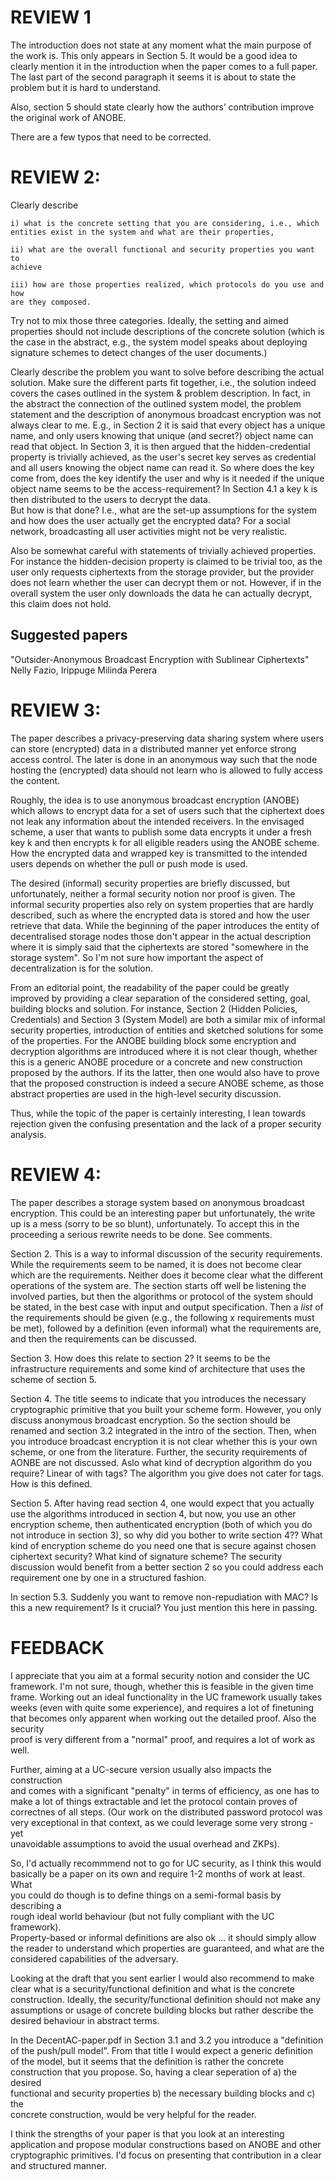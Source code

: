 REVIEW 1
===============================================================================

The introduction does not state at any moment what the main purpose of the work 
is. This only appears in Section 5. It would be a good idea to clearly mention 
it in the introduction when the paper comes to a full paper.
The last part of the second paragraph it seems it is about to state the 
problem  but it is hard to understand.

Also, section 5 should state clearly how the authors’ contribution
improve the original work of ANOBE.

There are a few typos that need to be corrected.


REVIEW 2:
===============================================================================

Clearly describe

    i) what is the concrete setting that you are considering, i.e., which 
    entities exist in the system and what are their properties,

    ii) what are the overall functional and security properties you want to 
    achieve

    iii) how are those properties realized, which protocols do you use and how 
    are they composed.

Try not to mix those three categories. Ideally, the setting and aimed 
properties should not include descriptions of the concrete solution (which is 
the case in the abstract, e.g., the system model speaks about deploying 
signature schemes to detect changes of the user documents.)

Clearly describe the problem you want to solve before describing
the actual solution. Make sure the different parts fit together, i.e., the
solution indeed covers the cases outlined in the system & problem 
description.
In fact, in the abstract the connection of the outlined system model, the
problem statement and the description of anonymous broadcast encryption was 
not always clear to me. E.g., in Section 2 it is said that every object has 
a unique name, and only users knowing that unique (and secret?) object name 
can read that object. In Section 3, it is then argued that the 
hidden-credential property is trivially achieved, as the user's secret key 
serves as credential and all users knowing the object name can read it. So 
where does the key come from, does the key identify the user and why is it 
needed if the unique object name seems to be the access-requirement?
In Section 4.1 a key k is then distributed to the users to decrypt the data.  
But how is that done? I.e., what are the set-up assumptions for the system 
and how does the user actually get the encrypted data? For a social network, 
broadcasting all user activities might not be very realistic.

Also be somewhat careful with statements of trivially achieved properties.  For
instance the hidden-decision property is claimed to be trivial too, as the user
only requests ciphertexts from the storage provider, but the provider does not
learn whether the user can decrypt them or not.
However, if in the overall system the user only downloads the data he can 
actually decrypt, this claim does not hold.

Suggested papers
-------------------------------------------------------------------------------

"Outsider-Anonymous Broadcast Encryption with Sublinear Ciphertexts"
Nelly Fazio, Irippuge Milinda Perera


REVIEW 3:
===============================================================================

The paper describes a privacy-preserving data sharing system where users
can store (encrypted) data in a distributed manner yet enforce strong
access control. The later is done in an anonymous way such that the node
hosting the (encrypted) data should not learn who is allowed to fully
access the content.

Roughly, the idea is to use anonymous broadcast encryption (ANOBE) which
allows to encrypt data for a set of users such that the ciphertext
does not leak any information about the intended receivers. In the
envisaged scheme, a user that wants to publish some data encrypts it
under a fresh key k and then encrypts k for all eligible readers using
the ANOBE scheme. How the encrypted data and wrapped key is transmitted
to the intended users depends on whether the pull or push mode is used.

The desired (informal) security properties are briefly discussed, but
unfortunately, neither a formal security notion nor proof is given. The
informal security properties also rely on system properties that are
hardly described, such as where the encrypted data is stored and how the
user retrieve that data. While the beginning of the paper introduces the
entity of decentralised storage nodes those don't appear in the actual
description where it is simply said that the ciphertexts are stored
"somewhere in the storage system". So I'm not sure how important the
aspect of decentralization is for the solution.

From an editorial point, the readability of the paper could be greatly
improved by providing a clear separation of the considered setting, goal,
building blocks and solution. For instance, Section 2 (Hidden Policies,
Credentials) and  Section 3 (System Model) are both a similar mix of
informal security properties, introduction of entities and sketched
solutions for some of the properties. For the ANOBE building block some
encryption and decryption algorithms are introduced where it is not clear
though, whether this is a generic ANOBE procedure or a concrete and new
construction proposed by the authors. If its the latter, then one would
also have to prove that the proposed construction is indeed a secure
ANOBE scheme, as those abstract properties are used in the high-level
security discussion.

Thus, while the topic of the paper is certainly interesting, I lean
towards rejection given the confusing presentation and the lack of a
proper security analysis.


REVIEW 4:
===============================================================================

The paper describes a storage system based on anonymous broadcast
encryption.  This could be an interesting paper but unfortunately, the
write up is a mess (sorry to be so blunt), unfortunately.  To accept
this in the proceeding a serious rewrite needs to be done. See comments.

Section 2.  This is a way to informal discussion of the security
requirements. While the requirements seem to be named, it is does not
become clear which are the requirements. Neither does it become clear
what the different operations of the system are. The section starts
off well be listening the involved parties, but then the algorithms or
protocol of the system should be stated, in the best case with input and
output specification.  Then a *list* of the requirements should be given
(e.g., the following x requirements must be met), followed by a definition
(even informal)  what the requirements are, and then the requirements
can be discussed.

Section 3. How does this relate to section 2? It seems to be the
infrastructure requirements and some kind of architecture that uses the
scheme of section 5.

Section 4. The title seems to indicate that you introduces the necessary
cryptographic primitive that you built your scheme form. However, you
only discuss anonymous broadcast encryption. So the section should be
renamed and section 3.2 integrated in the intro of the section. Then,
when you introduce broadcast encryption it is not clear whether this
is your own scheme, or one from the literature.  Further, the security
requirements of AONBE are not discussed. Aslo what kind of decryption
algorithm do you require? Linear of with tags?  The algorithm you give
does not cater for tags. How is this defined.

Section 5. After having read section 4, one would expect that you actually
use the algorithms introduced in section 4, but now, you use an other
encryption scheme, then authenticated encryption (both of which you
do not introduce in section 3), so why did you bother to write section
4?? What kind of encryption scheme do you need one that is secure against
chosen ciphertext security? What kind of signature scheme?  The security
discussion would benefit from a better section 2 so you could address
each requirement one by one in a structured fashion.

In section 5.3. Suddenly you want to remove non-repudiation with MAC? Is
this a new requirement?  Is it crucial? You just mention this here
in passing.


FEEDBACK
===============================================================================

I appreciate that you aim at a formal security notion and consider the UC       
framework. I'm not sure, though, whether this is feasible in the given time     
frame. Working out an ideal functionality in the UC framework usually takes     
weeks (even with quite some experience), and requires a lot of finetuning that 
becomes only apparent when working out the detailed proof. Also the security    
proof is very different from a "normal" proof, and requires a lot of work as    
well.                                                                           
                                                                                
Further, aiming at a UC-secure version usually also impacts the construction    
and comes with a significant "penalty" in terms of efficiency, as one has to    
make a lot of things extractable and let the protocol contain proves of         
correctnes of all steps. (Our work on the distributed password protocol was     
very exceptional in that context, as we could leverage some very strong - yet   
unavoidable assumptions to avoid the usual overhead and ZKPs).                  
                                                                                
So, I'd actually recommmend not to go for UC security, as I think this would    
basically be a paper on its own and require 1-2 months of work at least. What   
you could do though is to define things on a semi-formal basis by describing a  
rough ideal world behaviour (but not fully compliant with the UC framework).    
Property-based or informal definitions are also ok ... it should simply allow   
the reader to understand which properties are guaranteed, and what are the      
considered capabilities of the adversary.                                       
                                                                                
Looking at the draft that you sent earlier I would also recommend to make       
clear what is a security/functional definition and what is the concrete         
construction. Ideally, the security/functional definition should not make any   
assumptions or usage of concrete building blocks but rather describe the        
desired behaviour in abstract terms.                                            
                                                                                
In the DecentAC-paper.pdf in Section 3.1 and 3.2 you introduce a "definition    
of the push/pull model". From that title I would expect a generic definition    
of the model, but it seems that the definition is rather the concrete           
construction that you propose. So, having a clear seperation of a) the desired  
functional and security properties b) the necessary building blocks and c) the  
concrete construction, would be very helpful for the reader.                    
                                                                                
I think the strengths of your paper is that you look at an interesting          
application and propose modular constructions based on ANOBE and other          
cryptographic primitives. I'd focus on presenting that contribution in a clear  
and structured manner.
